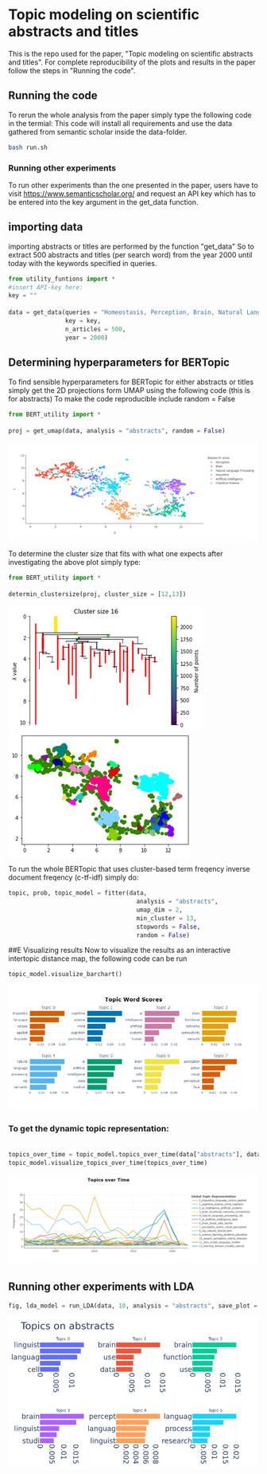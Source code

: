 
# Topic modeling on scientific abstracts and titles

This is the repo used for the paper,
"Topic modeling on scientific abstracts and titles".
For complete reproducibility of the plots and results in the paper
follow the steps in "Running the code".





## Running the code

To rerun the whole analysis from the paper simply type the following code in the termial:
This code will install all requirements and use the data gathered from semantic scholar inside the data-folder. 

```bash
bash run.sh
```

### Running other experiments
To run other experiments than the one presented in the paper, users have to visit https://www.semanticscholar.org/ and request an API key
which has to be entered into the key argument in the get_data function.


## importing data
importing abstracts or titles are performed by the function "get_data"
So to extract 500 abstracts and titles (per search word) from the year 2000 until today with the keywords specified in queries. 

```python
from utility_funtions import *
#insert API-key here:
key = ""

data = get_data(queries = "Homeostasis, Perception, Brain, Natural Language Processing, linguistics",
                key = key,
                n_articles = 500,
                year = 2000)

```

## Determining hyperparameters for BERTopic
To find sensible hyperparameters for BERTopic for either abstracts or titles simply get the 2D projections
form UMAP using the following code (this is for abstracts)
To make the code reproducible include random = False
```python
from BERT_utility import *

proj = get_umap(data, analysis = "abstracts", random = False)
```


![](Readme_figures/UMAP.png)


To determine the cluster size that fits with what one expects after investigating the above plot simply type:

```python
from BERT_utility import *

determin_clustersize(proj, cluster_size = [12,13])
```


![](Readme_figures/Condenced_cluster.png)           ![](Readme_figures/Implication_of_condenced_cluster.png)


To run the whole BERTopic that uses cluster-based term freqency inverse document freqency (c-tf-idf) simply do: 

```python 
topic, prob, topic_model = fitter(data,
                                    analysis = "abstracts",
                                    umap_dim = 2,
                                    min_cluster = 13,
                                    stopwords = False,
                                    random = False)
```

##E Visualizing results
Now to visualize the results as an interactive intertopic distance map, the following code can be run

```python 
topic_model.visualize_barchart()
```

![](Readme_figures/Topics.png)


### To get the dynamic topic representation:

```python 

topics_over_time = topic_model.topics_over_time(data["abstracts"], data["years"])
topic_model.visualize_topics_over_time(topics_over_time)
```

![](Readme_figures/Topics_over_time.png)

## Running other experiments with LDA

```python 
fig, lda_model = run_LDA(data, 10, analysis = "abstracts", save_plot = False, bow = 1, alpha = "auto", random = True):
```

![](Readme_figures/LDA_topics.png)

